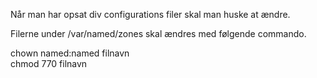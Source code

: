 Når man har opsat div configurations filer skal man huske at ændre.

Filerne under /var/named/zones skal ændres med følgende commando.

chown named:named filnavn <br />
chmod 770 filnavn

